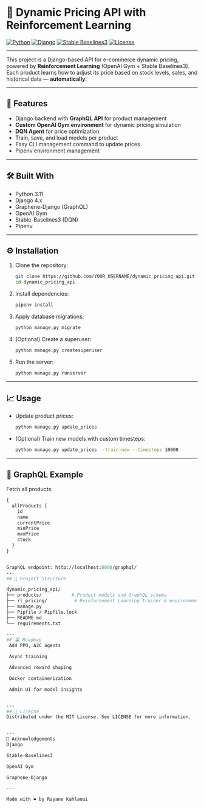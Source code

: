 # 🛒 Dynamic Pricing API with Reinforcement Learning

[![Python](https://img.shields.io/badge/Python-3.11-blue?logo=python)](https://www.python.org/)
[![Django](https://img.shields.io/badge/Django-4.x-green?logo=django)](https://www.djangoproject.com/)
[![Stable Baselines3](https://img.shields.io/badge/Stable--Baselines3-RL-blueviolet)](https://stable-baselines3.readthedocs.io/)
[![License](https://img.shields.io/badge/License-MIT-yellow.svg)](LICENSE)

---

This project is a Django-based API for e-commerce dynamic pricing, powered by **Reinforcement Learning** (OpenAI Gym + Stable Baselines3).  
Each product learns how to adjust its price based on stock levels, sales, and historical data — **automatically**.

---

## 🚀 Features

- Django backend with **GraphQL API** for product management
- **Custom OpenAI Gym environment** for dynamic pricing simulation
- **DQN Agent** for price optimization
- Train, save, and load models per product
- Easy CLI management command to update prices
- Pipenv environment management

---

## 🛠️ Built With

- Python 3.11
- Django 4.x
- Graphene-Django (GraphQL)
- OpenAI Gym
- Stable-Baselines3 (DQN)
- Pipenv

---

## ⚙️ Installation

1. Clone the repository:

    ```bash
    git clone https://github.com/YOUR_USERNAME/dynamic_pricing_api.git
    cd dynamic_pricing_api
    ```

2. Install dependencies:

    ```bash
    pipenv install
    ```

3. Apply database migrations:

    ```bash
    python manage.py migrate
    ```

4. (Optional) Create a superuser:

    ```bash
    python manage.py createsuperuser
    ```

5. Run the server:

    ```bash
    python manage.py runserver
    ```

---

## 📈 Usage

- Update product prices:

    ```bash
    python manage.py update_prices
    ```

- (Optional) Train new models with custom timesteps:

    ```bash
    python manage.py update_prices --train-new --timesteps 10000
    ```

---

## 🧩 GraphQL Example

Fetch all products:

```graphql
{
  allProducts {
    id
    name
    currentPrice
    minPrice
    maxPrice
    stock
  }
}


GraphQL endpoint: http://localhost:8000/graphql/
---
## 📂 Project Structure

dynamic_pricing_api/
├── products/           # Product models and GraphQL schema
├── rl_pricing/          # Reinforcement Learning trainer & environment
├── manage.py
├── Pipfile / Pipfile.lock
├── README.md
└── requirements.txt

---
## 🛣️ Roadmap
 Add PPO, A2C agents

 Async training

 Advanced reward shaping

 Docker containerization

 Admin UI for model insights


---
## 📜 License
Distributed under the MIT License. See LICENSE for more information.


---
🙌 Acknowledgements
Django

Stable-Baselines3

OpenAI Gym

Graphene-Django

---

Made with ❤️ by Rayane Kahlaoui